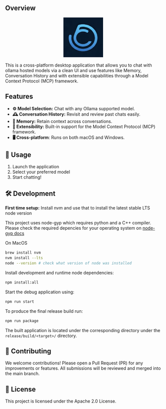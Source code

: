 ## Overview

<div align="center">
  <img src="https://github.com/platinum-hill/cobolt/blob/main/assets/icon.png" width="128" height="128" alt="Cobolt Logo">
</div>

This is a cross-platform desktop application that allows you to chat with ollama hosted models via a clean UI and use features like Memory, Conversation History and with extensible capabilities through a Model Context Protocol (MCP) framework.

## Features

- **⚙️ Model Selection:** Chat with any Ollama supported model.
- **🕰️ Conversation History:** Revisit and review past chats easily.
- **🧠 Memory:** Retain context across conversations.
- **🔌 Extensibility:** Built-in support for the Model Context Protocol (MCP) framework.
- **🖥️ Cross-platform**: Runs on both macOS and Windows.

## 🚀 Usage

1. Launch the application
2. Select your preferred model
3. Start chatting!

## 🛠 Development

**First time setup:** Install nvm and use that to install the latest stable LTS node version

This project uses node-gyp which requires python and a C++ compiler. Please check the required depencies for your operating system on
[node-gyp docs](https://github.com/nodejs/node-gyp?tab=readme-ov-file#installation)

On MacOS
```bash
brew install nvm
nvm install --lts
node --version # check what version of node was installed
```

Install development and runtime node dependencies:
```bash
npm install:all
```

Start the debug application using:
```bash
npm run start
```

To produce the final release build run:
```bash
npm run package
```

The built application is located under the corresponding directory under the `release/build/<target>/` directory.

## 🤝 Contributing

We welcome contributions!
Please open a Pull Request (PR) for any improvements or features. All submissions will be reviewed and merged into the main branch.

## 📄 License

This project is licensed under the Apache 2.0 License.
